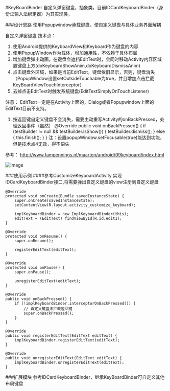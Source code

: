 #KeyBoardBinder
自定义弹窗键盘，抽象类，目前IDCardKeyboardBinder（身份证输入法绑定器）为其实现类，

###设计思路
使用Popupwindow承载键盘，使自定义键盘与具体业务界面解耦

自定义弹窗键盘
技术点：
1. 使用Android提供的KeyboardView和Keyboard作为键盘的内容
2. 使用PopupWindow作为载体，增加通用性，不依赖于具体布局
3. 增加键盘弹出动画，在键盘会遮挡EditText时，会同时移动Activity内容区域置键盘上方(doKeyboardShowAnim,doKeyboardDismissAnim)
4. 点击键盘外区域，如果是当前EditText，键盘依旧显示，否则，键盘消失（PopupWindow设置setOutsideTouchable为true，并且增加点击拦截KeyBoardViewTouchInterceptor）
5. 去掉点击EditText时触发系统键盘(EditTextSimplyOnTouchListener)

注意：
EditText一定是在Activity上面的，Dialog或者Popupwindow上面的EditText目前不支持。
1. 按返回键自定义键盘不会消失，需要主动重写Activity的onBackPressed，处理返回事件（虽然）
 @Override
 public void onBackPressed() {
     if (testBuilder != null && testBuilder.isShow()) {
         testBuilder.dismiss();
     } else {
         this.finish();
     }
 }
 注：设置popupWindow.setFocusable(true)能达到功能，但是技术点4无效，得不偿失

 参考：
 http://www.fampennings.nl/maarten/android/09keyboard/index.html

![image](http://git.sankuai.com/projects/HOTEL/repos/hotelplus/browse/simpleblock/sample.png)
    
###使用示例
####参考CustomizeKeyboardActivity
实现IDCardKeyboardBinder接口,将需要弹出自定义键盘的view注册到自定义键盘

    @Override
    protected void onCreate(Bundle savedInstanceState) {
        super.onCreate(savedInstanceState);
        setContentView(R.layout.activity_customize_keyboard);

        implKeyboardBinder = new ImplKeyboardBinder(this);
        editText = (EditText) findViewById(R.id.edit1);
    }

    @Override
    protected void onResume() {
        super.onResume();

        registerEditText(editText);
    }

    @Override
    protected void onPause() {
        super.onPause();

        unregisterEditText(editText);
    }

    @Override
    public void onBackPressed() {
        if (!implKeyboardBinder.interceptorOnBackPressed()) {
            // 自定义键盘未拦截返回键
            super.onBackPressed();
        }
    }

    @Override
    public void registerEditText(EditText editText) {
        implKeyboardBinder.registerEditText(editText);
    }

    @Override
    public void unregisterEditText(EditText editText) {
        implKeyboardBinder.unregisterEditText(editText);
    }
    
    
###扩展模块
参考IDCardKeyboardBinder，继承KeyBoardBinder可自定义其他布局键盘
